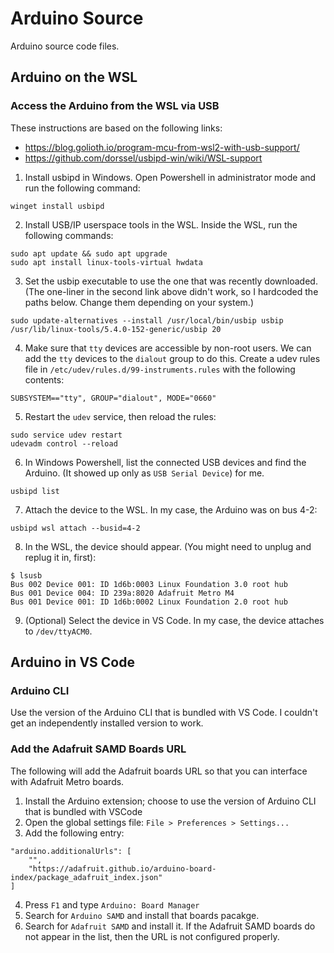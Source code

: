 # Arduino Source

Arduino source code files.

## Arduino on the WSL

### Access the Arduino from the WSL via USB

These instructions are based on the following links:

- https://blog.golioth.io/program-mcu-from-wsl2-with-usb-support/
- https://github.com/dorssel/usbipd-win/wiki/WSL-support

1. Install usbipd in Windows. Open Powershell in administrator mode and run the following command:

```console
winget install usbipd
```

2. Install USB/IP userspace tools in the WSL. Inside the WSL, run the following commands:

```console
sudo apt update && sudo apt upgrade
sudo apt install linux-tools-virtual hwdata
```

3. Set the usbip executable to use the one that was recently downloaded. (The one-liner in the second link above didn't work, so I hardcoded the paths below. Change them depending on your system.)

```console
sudo update-alternatives --install /usr/local/bin/usbip usbip /usr/lib/linux-tools/5.4.0-152-generic/usbip 20
```

4. Make sure that `tty` devices are accessible by non-root users. We can add the `tty` devices to the `dialout` group to do this. Create a udev rules file in `/etc/udev/rules.d/99-instruments.rules` with the following contents:

```
SUBSYSTEM=="tty", GROUP="dialout", MODE="0660"
```

5. Restart the `udev` service, then reload the rules:

```console
sudo service udev restart
udevadm control --reload
```

6. In Windows Powershell, list the connected USB devices and find the Arduino. (It showed up only as `USB Serial Device`) for me.

```console
usbipd list
```

7. Attach the device to the WSL. In my case, the Arduino was on bus 4-2:

```console
usbipd wsl attach --busid=4-2
```

8. In the WSL, the device should appear. (You might need to unplug and replug it in, first):

```console
$ lsusb
Bus 002 Device 001: ID 1d6b:0003 Linux Foundation 3.0 root hub
Bus 001 Device 004: ID 239a:8020 Adafruit Metro M4
Bus 001 Device 001: ID 1d6b:0002 Linux Foundation 2.0 root hub
```

9. (Optional) Select the device in VS Code. In my case, the device attaches to `/dev/ttyACM0`.

## Arduino in VS Code

### Arduino CLI

Use the version of the Arduino CLI that is bundled with VS Code. I couldn't get an independently installed version to work.

### Add the Adafruit SAMD Boards URL

The following will add the Adafruit boards URL so that you can interface with Adafruit Metro boards.

1. Install the Arduino extension; choose to use the version of Arduino CLI that is bundled with VSCode
2. Open the global settings file: `File > Preferences > Settings...`
3. Add the following entry:

```
"arduino.additionalUrls": [
    "",
    "https://adafruit.github.io/arduino-board-index/package_adafruit_index.json"
]
```

4. Press `F1` and type `Arduino: Board Manager`
5. Search for `Arduino SAMD` and install that boards pacakge.
6. Search for `Adafruit SAMD` and install it. If the Adafruit SAMD boards do not appear in the list, then the URL is not configured properly.
